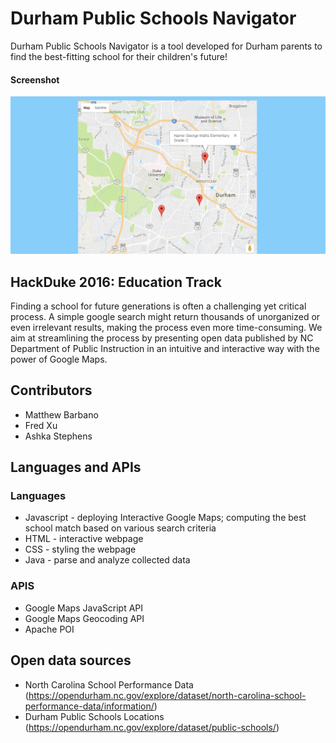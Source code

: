 Durham Public Schools Navigator
======
Durham Public Schools Navigator is a tool developed for Durham parents to find the best-fitting school for their children's future!

#### Screenshot
![Screenshot](https://github.com/fairbet/Durham-Public-Schools-Navigator/blob/master/HackDukeScreenshot.PNG "Google Maps Operation Demo")

## HackDuke 2016: Education Track
Finding a school for future generations is often a challenging yet critical process. A simple google search might return thousands of  unorganized or even irrelevant results, making the process even more time-consuming. We aim at streamlining the process by presenting open data published by NC Department of Public Instruction in an intuitive and interactive way with the power of Google Maps.

## Contributors
* Matthew Barbano
* Fred Xu
* Ashka Stephens

## Languages and APIs
### Languages
* Javascript - deploying Interactive Google Maps; computing the best school match based on various search criteria
* HTML - interactive webpage
* CSS - styling the webpage
* Java - parse and analyze collected data
### APIS
* Google Maps JavaScript API
* Google Maps Geocoding API
* Apache POI

## Open data sources
* North Carolina School Performance Data (https://opendurham.nc.gov/explore/dataset/north-carolina-school-performance-data/information/)
* Durham Public Schools Locations (https://opendurham.nc.gov/explore/dataset/public-schools/)



